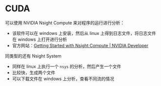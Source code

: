 # CUDA

可以使用 NVIDIA Nsight Compute 来对程序的运行进行分析：
- 该软件可以在 windows 上安装，然后从 linux 上得到日志文件，将日志文件在 windows 上打开进行分析
- 官方网站：[Getting Started with Nsight Compute | NVIDIA Developer](https://developer.nvidia.com/tools-overview/nsight-compute/get-started)

同类型的还有 Nsight System
- 同样在 linux 上执行一个 `nsys` 的分析，然后产生一个文件
- 比较快，生成两个文件
- 可以下载文件在 windows 上分析，查看不同流的情况